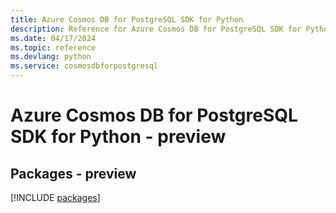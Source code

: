 ```yaml
---
title: Azure Cosmos DB for PostgreSQL SDK for Python
description: Reference for Azure Cosmos DB for PostgreSQL SDK for Python
ms.date: 04/17/2024
ms.topic: reference
ms.devlang: python
ms.service: cosmosdbforpostgresql
---
```

# Azure Cosmos DB for PostgreSQL SDK for Python - preview
## Packages - preview
[!INCLUDE [packages](cosmos-db-for-postgresql-index.md)]